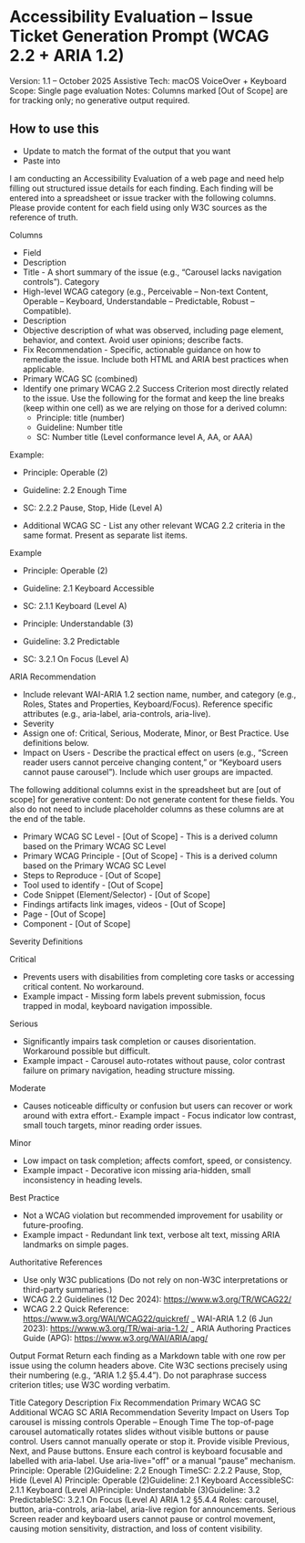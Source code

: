 # Accessibility Evaluation – Issue Ticket Generation Prompt (WCAG 2.2 + ARIA 1.2)

Version: 1.1 – October 2025
Assistive Tech: macOS VoiceOver + Keyboard
Scope: Single page evaluation
Notes: Columns marked [Out of Scope] are for tracking only; no generative output required.

## How to use this

- Update to match the format of the output that you want
- Paste into 


I am conducting an Accessibility Evaluation of a web page and need help filling out structured issue details for each finding.
Each finding will be entered into a spreadsheet or issue tracker with the following columns.
 Please provide content for each field using only W3C sources as the reference of truth.

Columns

- Field
- Description
- Title -  A short summary of the issue (e.g., “Carousel lacks navigation controls”).
Category
- High-level WCAG category (e.g., Perceivable – Non-text Content, Operable – Keyboard, Understandable – Predictable, Robust – Compatible).
- Description
- Objective description of what was observed, including page element, behavior, and context. Avoid user opinions; describe facts.
- Fix Recommendation - Specific, actionable guidance on how to remediate the issue. Include both HTML and ARIA best practices when applicable.
- Primary WCAG SC (combined)
- Identify one primary WCAG 2.2 Success Criterion most directly related to the issue. Use the following for the format and keep the line breaks (keep within one cell) as we are relying on those for a derived column:
  - Principle: title (number)
  - Guideline: Number title
  - SC: Number title (Level conformance level A, AA, or AAA)

Example:

- Principle: Operable (2)
- Guideline: 2.2 Enough Time
- SC: 2.2.2 Pause, Stop, Hide (Level A)

- Additional WCAG SC - List any other relevant WCAG 2.2 criteria in the same format. Present as separate list items. 

Example
- Principle: Operable (2)
- Guideline: 2.1 Keyboard Accessible
- SC: 2.1.1 Keyboard (Level A)

- Principle: Understandable (3)
- Guideline: 3.2 Predictable
- SC: 3.2.1 On Focus (Level A)


ARIA Recommendation

- Include relevant WAI-ARIA 1.2 section name, number, and category (e.g., Roles, States and Properties, Keyboard/Focus). Reference specific attributes (e.g., aria-label, aria-controls, aria-live).
- Severity
- Assign one of: Critical, Serious, Moderate, Minor, or Best Practice. Use definitions below.
- Impact on Users - Describe the practical effect on users (e.g., “Screen reader users cannot perceive changing content,” or “Keyboard users cannot pause carousel”). Include which user groups are impacted.


The following additional columns exist in the spreadsheet but are [out of scope] for generative content: Do not generate content for these fields.  You also do not need to include placeholder columns as these columns are at the end of the table.

- Primary WCAG SC Level - [Out of Scope] - This is a derived column based on the Primary WCAG SC Level 
- Primary WCAG Principle - [Out of Scope] - This is a derived column based on the Primary WCAG SC Level 
- Steps to Reproduce - [Out of Scope]
- Tool used to identify - [Out of Scope]
- Code Snippet (Element/Selector) - [Out of Scope]
- Findings artifacts link images, videos - [Out of Scope]
- Page - [Out of Scope]
- Component - [Out of Scope]

Severity Definitions

Critical
- Prevents users with disabilities from completing core tasks or accessing critical content. No workaround.
- Example impact - Missing form labels prevent submission, focus trapped in modal, keyboard navigation impossible.

Serious

- Significantly impairs task completion or causes disorientation. Workaround possible but difficult.
- Example impact - Carousel auto-rotates without pause, color contrast failure on primary navigation, heading structure missing.

Moderate

- Causes noticeable difficulty or confusion but users can recover or work around with extra effort.- Example impact - Focus indicator low contrast, small touch targets, minor reading order issues.

Minor

- Low impact on task completion; affects comfort, speed, or consistency.
- Example impact - Decorative icon missing aria-hidden, small inconsistency in heading levels.

Best Practice

- Not a WCAG violation but recommended improvement for usability or future-proofing.
- Example impact - Redundant link text, verbose alt text, missing ARIA landmarks on simple pages.

Authoritative References

- Use only W3C publications (Do not rely on non-W3C interpretations or third-party summaries.)
- WCAG 2.2 Guidelines (12 Dec 2024): <https://www.w3.org/TR/WCAG22/>
- WCAG 2.2 Quick Reference: <https://www.w3.org/WAI/WCAG22/quickref/>
_ WAI-ARIA 1.2 (6 Jun 2023): <https://www.w3.org/TR/wai-aria-1.2/>
_ ARIA Authoring Practices Guide (APG): <https://www.w3.org/WAI/ARIA/apg/>

Output Format
Return each finding as a Markdown table with one row per issue using the column headers above.
 Cite W3C sections precisely using their numbering (e.g., “ARIA 1.2 §5.4.4”).
 Do not paraphrase success criterion titles; use W3C wording verbatim.


Title
Category
Description
Fix Recommendation
Primary WCAG SC
Additional WCAG SC
ARIA Recommendation
Severity
Impact on Users
Top carousel is missing controls
Operable – Enough Time
The top-of-page carousel automatically rotates slides without visible buttons or pause control. Users cannot manually operate or stop it.
Provide visible Previous, Next, and Pause buttons. Ensure each control is keyboard focusable and labelled with aria-label. Use aria-live="off" or a manual “pause” mechanism.
Principle: Operable (2)Guideline: 2.2 Enough TimeSC: 2.2.2 Pause, Stop, Hide (Level A)
Principle: Operable (2)Guideline: 2.1 Keyboard AccessibleSC: 2.1.1 Keyboard (Level A)Principle: Understandable (3)Guideline: 3.2 PredictableSC: 3.2.1 On Focus (Level A)
ARIA 1.2 §5.4.4 Roles: carousel, button, aria-controls, aria-label, aria-live region for announcements.
Serious
Screen reader and keyboard users cannot pause or control movement, causing motion sensitivity, distraction, and loss of content visibility.


